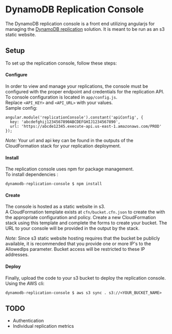 # DynamoDB Replication Console
The DynamoDB replication console is a front end utilizing angularjs for managing the [DynamoDB replication](https://github.com/Signiant/dynamodb-replication/) solution.  It is meant to be run as an s3 static website.


## Setup
To set up the replication console, follow these steps:

#### Configure
In order to view and manage your replications, the console must be configured with the proper endpoint and credentials for the replication API.  
To console configuration is located in ```app/config.js```.  
Replace ```<API_KEY>``` and ```<API_URL>``` with your values.  
Sample config:
```
angular.module('replicationConsole').constant('apiConfig', {
  key: 'abcdefghij1234567890ABCDEFGHIJ1234567890',
  url: 'https://abcde12345.execute-api.us-east-1.amazonaws.com/PROD'
});
```

  *Note:* Your url and api key can be found in the outputs of the CloudFormation stack for your replication deployment.

#### Install
  The replication console uses npm for package management.  
  To install dependencies :
  ```
  dynamodb-replication-console $ npm install
  ```  

#### Create
The console is hosted as a static website in s3.  
A CloudFormation template exists at ```cfn/bucket.cfn.json``` to create the with the appropriate configuration and policy.
Create a new CloudFormation stack using this template and complete the forms to create your bucket.  The URL to your console will be provided in the output by the stack.

*Note:* Since s3 static website hosting requires that the bucket be publicly available, it is recommended that you provide one or more IP's to the AllowedIps parameter.  Bucket access will be restricted to these IP addresses.

#### Deploy  
Finally, upload the code to your s3 bucket to deploy the replication console.
Using the AWS cli:  
```
dynamodb-replication-console $ aws s3 sync . s3://<YOUR_BUCKET_NAME>
```

## TODO
- Authentication  
- Individual replication metrics
